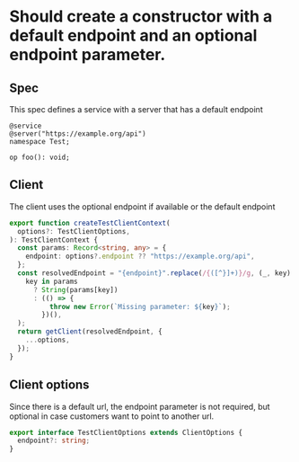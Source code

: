# Should create a constructor with a default endpoint and an optional endpoint parameter.

## Spec

This spec defines a service with a server that has a default endpoint

```tsp
@service
@server("https://example.org/api")
namespace Test;

op foo(): void;
```

## Client

The client uses the optional endpoint if available or the default endpoint

```ts src/api/testClientContext.ts function createTestClientContext
export function createTestClientContext(
  options?: TestClientOptions,
): TestClientContext {
  const params: Record<string, any> = {
    endpoint: options?.endpoint ?? "https://example.org/api",
  };
  const resolvedEndpoint = "{endpoint}".replace(/{([^}]+)}/g, (_, key) =>
    key in params
      ? String(params[key])
      : (() => {
          throw new Error(`Missing parameter: ${key}`);
        })(),
  );
  return getClient(resolvedEndpoint, {
    ...options,
  });
}
```

## Client options

Since there is a default url, the endpoint parameter is not required, but optional in case customers want to point to another url.

```ts src/api/testClientContext.ts interface TestClientOptions
export interface TestClientOptions extends ClientOptions {
  endpoint?: string;
}
```
